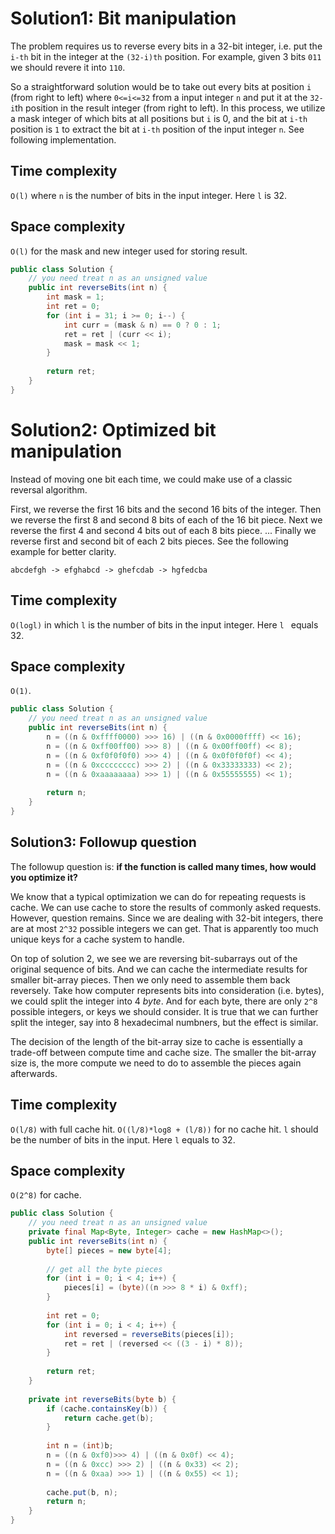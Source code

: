 # Solution1: Bit manipulation

The problem requires us to reverse every bits in a 32-bit integer, i.e. put the `i-th` bit in the integer at the `(32-i)th` position. For example, given 3 bits `011` we should revere it into `110`.  

So a straightforward solution would be to take out every bits at position `i` (from right to left) where `0<=i<=32` from a input integer `n` and put it at the `32-i`th position in the result integer (from right to left). In this process, we utilize a mask integer of which bits at all positions but `i` is 0, and the bit at `i-th` position is `1` to extract the bit at `i-th` position of the input integer `n`. See following implementation.  

## Time complexity

`O(l)` where `n` is the number of bits in the input integer. Here `l` is 32.  

## Space complexity

`O(l)` for the mask and new integer used for storing result.  

```java
public class Solution {
    // you need treat n as an unsigned value
    public int reverseBits(int n) {
        int mask = 1;
        int ret = 0;
        for (int i = 31; i >= 0; i--) {
            int curr = (mask & n) == 0 ? 0 : 1;
            ret = ret | (curr << i);
            mask = mask << 1;
        }
        
        return ret;
    }
}
```

# Solution2: Optimized bit manipulation 

Instead of moving one bit each time, we could make use of a classic reversal algorithm. 

First, we reverse the first 16 bits and the second 16 bits of the integer. Then we reverse the first 8 and second 8 bits of each of the 16 bit piece. Next we reverse the first 4 and second 4 bits out of each 8 bits piece. ... Finally we reverse first and second bit of each 2 bits pieces. See the following example for better clarity.  

```
abcdefgh -> efghabcd -> ghefcdab -> hgfedcba
```

## Time complexity 

`O(logl)` in which `l` is the number of bits in the input integer. Here `l ` equals 32.  

## Space complexity 

`O(1)`. 

```java
public class Solution {
    // you need treat n as an unsigned value
    public int reverseBits(int n) {
        n = ((n & 0xffff0000) >>> 16) | ((n & 0x0000ffff) << 16);
        n = ((n & 0xff00ff00) >>> 8) | ((n & 0x00ff00ff) << 8);
        n = ((n & 0xf0f0f0f0) >>> 4) | ((n & 0x0f0f0f0f) << 4);
        n = ((n & 0xcccccccc) >>> 2) | ((n & 0x33333333) << 2);
        n = ((n & 0xaaaaaaaa) >>> 1) | ((n & 0x55555555) << 1);
        
        return n;
    }
}
```

## Solution3: Followup question

The followup question is: __if the function is called many times, how would you optimize it?__

We know that a typical optimization we can do for repeating requests is cache. We can use cache to store the results of commonly asked requests. However, question remains. Since we are dealing with 32-bit integers, there are at most `2^32` possible integers we can get. That is apparently too much unique keys for a cache system to handle. 

On top of solution 2, we see we are reversing bit-subarrays out of the original sequence of bits. And we can cache the intermediate results for smaller bit-array pieces. Then we only need to assemble them back reversely. Take how computer represents bits into consideration (i.e. bytes), we could split the integer into 4 _byte_. And for each byte, there are only `2^8` possible integers, or keys we should consider. It is true that we can further split the integer, say into 8 hexadecimal numbners, but the effect is similar. 

The decision of the length of the bit-array size to cache is essentially a trade-off between compute time and cache size. The smaller the bit-array size is, the more compute we need to do to assemble the pieces again afterwards. 

## Time complexity

`O(l/8)` with full cache hit. `O((l/8)*log8 + (l/8))` for no cache hit. `l` should be the number of bits in the input. Here `l` equals to 32.  

## Space complexity

`O(2^8)` for cache.  

```java
public class Solution {
    // you need treat n as an unsigned value
    private final Map<Byte, Integer> cache = new HashMap<>();
    public int reverseBits(int n) {
        byte[] pieces = new byte[4];
        
        // get all the byte pieces
        for (int i = 0; i < 4; i++) {
            pieces[i] = (byte)((n >>> 8 * i) & 0xff);
        }
        
        int ret = 0;
        for (int i = 0; i < 4; i++) {
            int reversed = reverseBits(pieces[i]);
            ret = ret | (reversed << ((3 - i) * 8));
        }
        
        return ret;
    }
    
    private int reverseBits(byte b) {
        if (cache.containsKey(b)) {
            return cache.get(b);
        }
        
        int n = (int)b;
        n = ((n & 0xf0)>>> 4) | ((n & 0x0f) << 4);
        n = ((n & 0xcc) >>> 2) | ((n & 0x33) << 2);
        n = ((n & 0xaa) >>> 1) | ((n & 0x55) << 1);
        
        cache.put(b, n);
        return n;
    }
}
```
